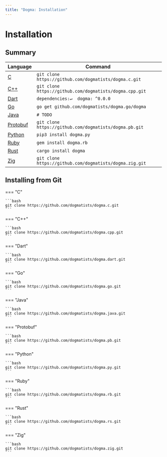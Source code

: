 ```yaml
---
title: "Dogma: Installation"
---
```


# Installation

## Summary

Language        | Command
:---------------| --------------------------------------------------------------
[C]             | `git clone https://github.com/dogmatists/dogma.c.git`
[C++]           | `git clone https://github.com/dogmatists/dogma.cpp.git`
[Dart]          | `dependencies:↵  dogma: ^0.0.0`
[Go]            | `go get github.com/dogmatists/dogma.go/dogma`
[Java]          | `# TODO`
[Protobuf]      | `git clone https://github.com/dogmatists/dogma.pb.git`
[Python]        | `pip3 install dogma.py`
[Ruby]          | `gem install dogma.rb`
[Rust]          | `cargo install dogma`
[Zig]           | `git clone https://github.com/dogmatists/dogma.zig.git`

[C]:        https://github.com/dogmatists/dogma.c
[C++]:      https://github.com/dogmatists/dogma.cpp
[Dart]:     https://github.com/dogmatists/dogma.dart
[Go]:       https://github.com/dogmatists/dogma.go
[Java]:     https://github.com/dogmatists/dogma.java
[Protobuf]: https://github.com/dogmatists/dogma.pb
[Python]:   https://github.com/dogmatists/dogma.py
[Ruby]:     https://github.com/dogmatists/dogma.rb
[Rust]:     https://github.com/dogmatists/dogma.rs
[Zig]:      https://github.com/dogmatists/dogma.zig

## Installing from Git

=== "C"

    ```bash
    git clone https://github.com/dogmatists/dogma.c.git
    ```

=== "C++"

    ```bash
    git clone https://github.com/dogmatists/dogma.cpp.git
    ```

=== "Dart"

    ```bash
    git clone https://github.com/dogmatists/dogma.dart.git
    ```

=== "Go"

    ```bash
    git clone https://github.com/dogmatists/dogma.go.git
    ```

=== "Java"

    ```bash
    git clone https://github.com/dogmatists/dogma.java.git
    ```

=== "Protobuf"

    ```bash
    git clone https://github.com/dogmatists/dogma.pb.git
    ```

=== "Python"

    ```bash
    git clone https://github.com/dogmatists/dogma.py.git
    ```

=== "Ruby"

    ```bash
    git clone https://github.com/dogmatists/dogma.rb.git
    ```

=== "Rust"

    ```bash
    git clone https://github.com/dogmatists/dogma.rs.git
    ```

=== "Zig"

    ```bash
    git clone https://github.com/dogmatists/dogma.zig.git
    ```
